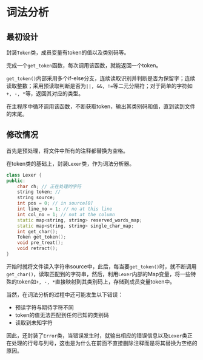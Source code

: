 # 词法分析

## 最初设计

封装`Token`类，成员变量有token的值以及类别码等。

完成一个`get_token`函数，每次调用该函数，就能返回一个token。

`get_token()`内部采用多个if-else分支，连续读取识别并判断是否为保留字；连续读取整数；采用预读取判断是否为`||, &&, !=`等二元分隔符；对于简单的字符如`+, -, *`等，返回其对应的类型。

在主程序中循环调用该函数，不断获取token，输出其类别码和值，直到读到文件的末尾。

## 修改情况

首先是预处理，将文件中所有的注释都替换为空格。

在token类的基础上，封装`Lexer`类，作为词法分析器。

```cpp
class Lexer {
public:
    char ch; // 正在处理的字符
    string token; // 
    string source;
    int pos = 0; // in source[0]
    int line_no = 1; // no at this line
    int col_no = 1; // not at the column
    static map<string, string> reserved_words_map;
    static map<string, string> single_char_map;
    int get_char();
    Token get_token();
    void pre_treat();
    void retract();
}
```

开始时就将文件读入字符串source中，此后，每当要`get_token()`时，就不断调用`get_char()`，读取匹配到的字符串，然后，利用`Lexer`内部的Map变量，将一些特殊的token如`+, -, *`直接映射到其类别码上，存储到成员变量token中。

当然，在词法分析的过程中还可能发生以下错误：

+ 预读字符与期待字符不同
+ token的值无法匹配到任何已知的类别码
+ 读取到未知字符

因此，还封装了`Error`类，当错误发生时，就输出相应的错误信息以及`Lexer`类正在处理的行号与列号，这也是为什么在前面不直接删除注释而是将其替换为空格的原因。









